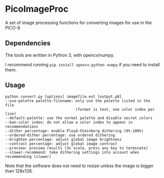 PicoImageProc
=============

A set of image processing functions for converting images for use in the PICO-8

Dependencies
------------

The tools are written in Python 3, with opencv/numpy.

I recommend running `pip install opencv-python numpy` if you need to install them.


Usage
-----

```
python convert.py [options] imagefile.ext [output.p8]
--use-palette palette-filename: only use the palette listed in the file
                                (format is text, one color index per line)
--default-palette: use the normal palette and disable secret colors
--ban-color index: do not allow a color index to appear in recommendations
--dither percentage: enable Floyd-Steinberg dithering (0%-100%)
--ordered-dither percentage: use ordered dithering
--brighten percentage: adjust global image brightness
--contrast percentage: adjust global image contrast
--preview: preview results (3x scale, press any key to terminate)
--slower-recommend: take dithering settings into account when recommending (slower)
```

Note that the software does not need to resize unless the image is bigger than 128x128.
